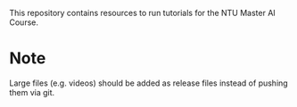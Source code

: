 This repository contains resources to run tutorials for the NTU Master AI Course.

# Note

Large files (e.g. videos) should be added as release files instead of pushing them via git.
